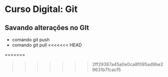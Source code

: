 # Curso Digital: Git

## Savando alterações no GIt
* comando git push
* comando git pull
<<<<<<< HEAD

=======
>>>>>>> 2ff29387a45a0e0ca8f095ad9be29631b7fcacf5
